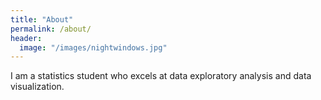 ```yaml
---
title: "About"
permalink: /about/
header:
  image: "/images/nightwindows.jpg"
---
```

I am a statistics student who excels at data exploratory analysis and data visualization.
